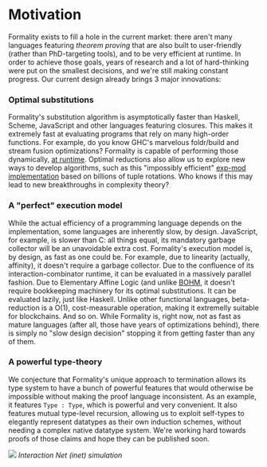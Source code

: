 # Motivation

Formality exists to fill a hole in the current market: there aren't many languages featuring *theorem proving* that are also built to user-friendly (rather than PhD-targeting tools), and to be very efficient at runtime. In order to achieve those goals, years of research and a lot of hard-thinking were put on the smallest decisions, and we're still making constant progress. Our current design already brings 3 major innovations:

### Optimal substitutions

Formality's substitution algorithm is asymptotically faster than Haskell, Scheme, JavaScript and other languages featuring closures. This makes it extremely fast at evaluating programs that rely on many high-order functions. For example, do you know GHC's marvelous foldr/build and stream fusion optimizations? Formality is capable of performing those dynamically, [at runtime](https://medium.com/@maiavictor/solving-the-mystery-behind-abstract-algorithms-magical-optimizations-144225164b07). Optimal reductions also allow us to explore new ways to develop algorithms, such as this "impossibly efficient" [exp-mod implementation](https://gist.github.com/MaiaVictor/e556062185c5863d814980123e03630f) based on billions of tuple rotations. Who knows if this may lead to new breakthroughs in complexity theory?

### A "perfect" execution model

While the actual efficiency of a programming language depends on the implementation, some languages are inherently slow, by design. JavaScript, for example, is slower than C: all things equal, its mandatory garbage collector will be an unavoidable extra cost. Formality's execution model is, by design, as fast as one could be. For example, due to linearity (actually, affinity), it doesn't require a garbage collector. Due to the confluence of its interaction-combinator runtime, it can be evaluated in a massively parallel fashion. Due to Elementary Affine Logic (and unlike [BOHM](https://github.com/cls/bohm), it doesn't require bookkeeping machinery for its optimal substitutions. It can be evaluated lazily, just like Haskell. Unlike other functional languages, beta-reduction is a O(1), cost-measurable operation, making it extremelly suitable for blockchains. And so on. While Formality is, right now, not as fast as mature languages (after all, those have years of optimizations behind), there is simply no "slow design decision" stopping it from getting faster than any of them.

### A powerful type-theory

We conjecture that Formality's unique approach to termination allows its type system to have a bunch of powerful features that would otherwise be impossible without making the proof language inconsistent. As an example, it features `Type : Type`, which is powerful and very convenient. It also features mutual type-level recursion, allowing us to exploit self-types to elegantly represent datatypes as their own induction schemes, without needing a complex native datatype system. We're working hard towards proofs of those claims and hope they can be published soon.

![](https://gitlab.com/moonad/formality/raw/master/docs/images/inet-simulation.gif)
*Interaction Net (inet) simulation*